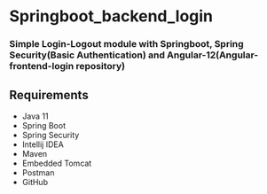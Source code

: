 # Springboot_backend_login
### Simple Login-Logout module with Springboot, Spring Security(Basic Authentication) and Angular-12(Angular-frontend-login repository)

## Requirements
- Java 11
- Spring Boot
- Spring Security
- Intellij IDEA
- Maven
- Embedded Tomcat
- Postman
- GitHub

